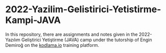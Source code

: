 # 2022-Yazilim-Gelistirici-Yetistirme-Kampi-JAVA

In this repository, there are assignments and notes given in the 2022-Yazılım Geliştirici Yetiştirme (JAVA) camp under the tutorship of Engin Demiroğ on the [kodlama.io](https://www.kodlama.io/) training platform.


